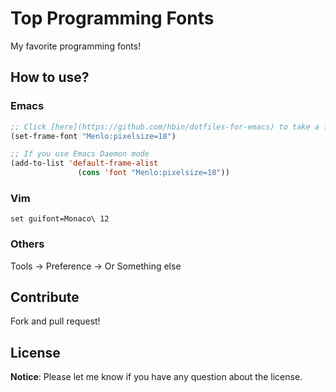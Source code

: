 # Top Programming Fonts

My favorite programming fonts!

## How to use?

### Emacs

```lisp
;; Click [here](https://github.com/hbin/dotfiles-for-emacs) to take a further look.
(set-frame-font "Menlo:pixelsize=18")

;; If you use Emacs Daemon mode
(add-to-list 'default-frame-alist
               (cons 'font "Menlo:pixelsize=18"))
```

### Vim

```viml
set guifont=Monaco\ 12
```

### Others

Tools -> Preference -> Or Something else

## Contribute

Fork and pull request!

## License

**Notice**: Please let me know if you have any question about the license.


